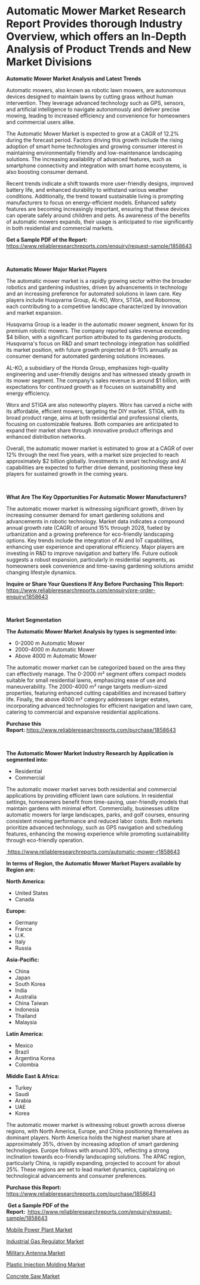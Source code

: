 <p><h1>Automatic Mower Market Research Report Provides thorough Industry Overview, which offers an In-Depth Analysis of Product Trends and New Market Divisions</h1></p><p><strong>Automatic Mower Market Analysis and Latest Trends</strong></p>
<p><p>Automatic mowers, also known as robotic lawn mowers, are autonomous devices designed to maintain lawns by cutting grass without human intervention. They leverage advanced technology such as GPS, sensors, and artificial intelligence to navigate autonomously and deliver precise mowing, leading to increased efficiency and convenience for homeowners and commercial users alike.</p><p>The Automatic Mower Market is expected to grow at a CAGR of 12.2% during the forecast period. Factors driving this growth include the rising adoption of smart home technologies and growing consumer interest in maintaining environmentally friendly and low-maintenance landscaping solutions. The increasing availability of advanced features, such as smartphone connectivity and integration with smart home ecosystems, is also boosting consumer demand.</p><p>Recent trends indicate a shift towards more user-friendly designs, improved battery life, and enhanced durability to withstand various weather conditions. Additionally, the trend toward sustainable living is prompting manufacturers to focus on energy-efficient models. Enhanced safety features are becoming increasingly important, ensuring that these devices can operate safely around children and pets. As awareness of the benefits of automatic mowers expands, their usage is anticipated to rise significantly in both residential and commercial markets.</p></p>
<p><strong>Get a Sample PDF of the Report:&nbsp;</strong> <a href="https://www.reliableresearchreports.com/enquiry/request-sample/1858643?utm_campaign=117&utm_medium=2&utm_source=Github&utm_content=ia&utm_term=10042025&utm_id=automatic-mower">https://www.reliableresearchreports.com/enquiry/request-sample/1858643</a></p>
<p>&nbsp;</p>
<p><strong>Automatic Mower Major Market Players</strong></p>
<p><p>The automatic mower market is a rapidly growing sector within the broader robotics and gardening industries, driven by advancements in technology and an increasing preference for automated solutions in lawn care. Key players include Husqvarna Group, AL-KO, Worx, STIGA, and Robomow, each contributing to a competitive landscape characterized by innovation and market expansion.</p><p>Husqvarna Group is a leader in the automatic mower segment, known for its premium robotic mowers. The company reported sales revenue exceeding $4 billion, with a significant portion attributed to its gardening products. Husqvarna's focus on R&D and smart technology integration has solidified its market position, with future growth projected at 8-10% annually as consumer demand for automated gardening solutions increases.</p><p>AL-KO, a subsidiary of the Honda Group, emphasizes high-quality engineering and user-friendly designs and has witnessed steady growth in its mower segment. The company's sales revenue is around $1 billion, with expectations for continued growth as it focuses on sustainability and energy efficiency.</p><p>Worx and STIGA are also noteworthy players. Worx has carved a niche with its affordable, efficient mowers, targeting the DIY market. STIGA, with its broad product range, aims at both residential and professional clients, focusing on customizable features. Both companies are anticipated to expand their market share through innovative product offerings and enhanced distribution networks.</p><p>Overall, the automatic mower market is estimated to grow at a CAGR of over 12% through the next five years, with a market size projected to reach approximately $2 billion globally. Investments in smart technology and AI capabilities are expected to further drive demand, positioning these key players for sustained growth in the coming years.</p></p>
<p>&nbsp;</p>
<p><strong>What Are The Key Opportunities For Automatic Mower Manufacturers?</strong></p>
<p><p>The automatic mower market is witnessing significant growth, driven by increasing consumer demand for smart gardening solutions and advancements in robotic technology. Market data indicates a compound annual growth rate (CAGR) of around 15% through 2028, fueled by urbanization and a growing preference for eco-friendly landscaping options. Key trends include the integration of AI and IoT capabilities, enhancing user experience and operational efficiency. Major players are investing in R&D to improve navigation and battery life. Future outlook suggests a robust expansion, particularly in residential segments, as homeowners seek convenience and time-saving gardening solutions amidst changing lifestyle dynamics.</p></p>
<p><strong>Inquire or Share Your Questions If Any Before Purchasing This Report:</strong> <a href="https://www.reliableresearchreports.com/enquiry/pre-order-enquiry/1858643?utm_campaign=117&utm_medium=2&utm_source=Github&utm_content=ia&utm_term=10042025&utm_id=automatic-mower">https://www.reliableresearchreports.com/enquiry/pre-order-enquiry/1858643</a></p>
<p>&nbsp;</p>
<p><strong>Market Segmentation</strong></p>
<p><strong>The Automatic Mower Market Analysis by types is segmented into:</strong></p>
<p><ul><li>0-2000 m Automatic Mower</li><li>2000-4000 m Automatic Mower</li><li>Above 4000 m Automatic Mower</li></ul></p>
<p><p>The automatic mower market can be categorized based on the area they can effectively manage. The 0-2000 m² segment offers compact models suitable for small residential lawns, emphasizing ease of use and maneuverability. The 2000-4000 m² range targets medium-sized properties, featuring enhanced cutting capabilities and increased battery life. Finally, the above 4000 m² category addresses larger estates, incorporating advanced technologies for efficient navigation and lawn care, catering to commercial and expansive residential applications.</p></p>
<p><strong>Purchase this Report:&nbsp;</strong><a href="https://www.reliableresearchreports.com/purchase/1858643?utm_campaign=117&utm_medium=2&utm_source=Github&utm_content=ia&utm_term=10042025&utm_id=automatic-mower">https://www.reliableresearchreports.com/purchase/1858643</a></p>
<p>&nbsp;</p>
<p><strong>The Automatic Mower Market Industry Research by Application is segmented into:</strong></p>
<p><ul><li>Residential</li><li>Commercial</li></ul></p>
<p><p>The automatic mower market serves both residential and commercial applications by providing efficient lawn care solutions. In residential settings, homeowners benefit from time-saving, user-friendly models that maintain gardens with minimal effort. Commercially, businesses utilize automatic mowers for large landscapes, parks, and golf courses, ensuring consistent mowing performance and reduced labor costs. Both markets prioritize advanced technology, such as GPS navigation and scheduling features, enhancing the mowing experience while promoting sustainability through eco-friendly operation.</p></p>
<p><a href="https://www.reliableresearchreports.com/automatic-mower-r1858643?utm_campaign=117&utm_medium=2&utm_source=Github&utm_content=ia&utm_term=10042025&utm_id=automatic-mower">&nbsp;https://www.reliableresearchreports.com/automatic-mower-r1858643</a></p>
<p><strong>In terms of Region, the Automatic Mower Market Players available by Region are:</strong></p>
<p>
    <p> <strong> North America: </strong>
        <ul>
            <li>United States</li>
            <li>Canada</li>
        </ul>
        </p> 
    <p> <strong> Europe: </strong>
        <ul>
            <li>Germany</li>
            <li>France</li>
            <li>U.K.</li>
            <li>Italy</li>
            <li>Russia</li>
        </ul>
        </p> 
    <p> <strong> Asia-Pacific: </strong>
        <ul>
            <li>China</li>
            <li>Japan</li>
            <li>South Korea</li>
            <li>India</li>
            <li>Australia</li>
            <li>China Taiwan</li>
            <li>Indonesia</li>
            <li>Thailand</li>
            <li>Malaysia</li>
        </ul>
        </p> 
    <p> <strong> Latin America: </strong>
        <ul>
            <li>Mexico</li>
            <li>Brazil</li>
            <li>Argentina Korea</li>
            <li>Colombia</li>
        </ul>
        </p> 
    <p> <strong> Middle East & Africa: </strong>
        <ul>
            <li>Turkey</li>
            <li>Saudi</li>
            <li>Arabia</li>
            <li>UAE</li>
            <li>Korea</li>
        </ul>
    </p>
    </p>
<p><p>The automatic mower market is witnessing robust growth across diverse regions, with North America, Europe, and China positioning themselves as dominant players. North America holds the highest market share at approximately 35%, driven by increasing adoption of smart gardening technologies. Europe follows with around 30%, reflecting a strong inclination towards eco-friendly landscaping solutions. The APAC region, particularly China, is rapidly expanding, projected to account for about 25%. These regions are set to lead market dynamics, capitalizing on technological advancements and consumer preferences.</p></p>
<p><strong>Purchase this Report: </strong><a href="https://www.reliableresearchreports.com/purchase/1858643?utm_campaign=117&utm_medium=2&utm_source=Github&utm_content=ia&utm_term=10042025&utm_id=automatic-mower">https://www.reliableresearchreports.com/purchase/1858643</a></p>
<p>&nbsp;<strong>Get a Sample PDF of the Report:&nbsp;&nbsp;</strong><a href="https://www.reliableresearchreports.com/enquiry/request-sample/1858643?utm_campaign=117&utm_medium=2&utm_source=Github&utm_content=ia&utm_term=10042025&utm_id=automatic-mower">https://www.reliableresearchreports.com/enquiry/request-sample/1858643</a></p>
<p><strong></strong></p>
<p><p><a href="https://github.com/ajayanhaizan/Market-Research-Report-List-1/blob/main/mobile-power-plant-market.md?utm_campaign=117&utm_medium=2&utm_source=Github&utm_content=ia&utm_term=10042025&utm_id=automatic-mower">Mobile Power Plant Market</a></p><p><a href="https://github.com/berbelsagwan/Market-Research-Report-List-1/blob/main/industrial-gas-regulator-market.md?utm_campaign=117&utm_medium=2&utm_source=Github&utm_content=ia&utm_term=10042025&utm_id=automatic-mower">Industrial Gas Regulator Market</a></p><p><a href="https://github.com/dailyspunj47/Market-Research-Report-List-1/blob/main/military-antenna-market.md?utm_campaign=117&utm_medium=2&utm_source=Github&utm_content=ia&utm_term=10042025&utm_id=automatic-mower">Military Antenna Market</a></p><p><a href="https://github.com/momossidram/Market-Research-Report-List-1/blob/main/plastic-injection-molding-market.md?utm_campaign=117&utm_medium=2&utm_source=Github&utm_content=ia&utm_term=10042025&utm_id=automatic-mower">Plastic Injection Molding Market</a></p><p><a href="https://github.com/tselahiara/Market-Research-Report-List-1/blob/main/concrete-saw-market.md?utm_campaign=117&utm_medium=2&utm_source=Github&utm_content=ia&utm_term=10042025&utm_id=automatic-mower">Concrete Saw Market</a></p></p>